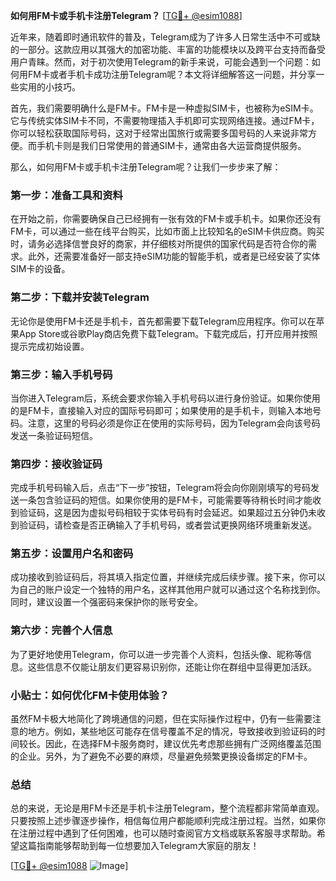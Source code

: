 **如何用FM卡或手机卡注册Telegram？** [[TG💪+ @esim1088](https://t.me/s/esim1088)]

近年来，随着即时通讯软件的普及，Telegram成为了许多人日常生活中不可或缺的一部分。这款应用以其强大的加密功能、丰富的功能模块以及跨平台支持而备受用户青睐。然而，对于初次使用Telegram的新手来说，可能会遇到一个问题：如何用FM卡或者手机卡成功注册Telegram呢？本文将详细解答这一问题，并分享一些实用的小技巧。

首先，我们需要明确什么是FM卡。FM卡是一种虚拟SIM卡，也被称为eSIM卡。它与传统实体SIM卡不同，不需要物理插入手机即可实现网络连接。通过FM卡，你可以轻松获取国际号码，这对于经常出国旅行或需要多国号码的人来说非常方便。而手机卡则是我们日常使用的普通SIM卡，通常由各大运营商提供服务。

那么，如何用FM卡或手机卡注册Telegram呢？让我们一步步来了解：

### 第一步：准备工具和资料

在开始之前，你需要确保自己已经拥有一张有效的FM卡或手机卡。如果你还没有FM卡，可以通过一些在线平台购买，比如市面上比较知名的eSIM卡供应商。购买时，请务必选择信誉良好的商家，并仔细核对所提供的国家代码是否符合你的需求。此外，还需要准备好一部支持eSIM功能的智能手机，或者是已经安装了实体SIM卡的设备。

### 第二步：下载并安装Telegram

无论你是使用FM卡还是手机卡，首先都需要下载Telegram应用程序。你可以在苹果App Store或谷歌Play商店免费下载Telegram。下载完成后，打开应用并按照提示完成初始设置。

### 第三步：输入手机号码

当你进入Telegram后，系统会要求你输入手机号码以进行身份验证。如果你使用的是FM卡，直接输入对应的国际号码即可；如果使用的是手机卡，则输入本地号码。注意，这里的号码必须是你正在使用的实际号码，因为Telegram会向该号码发送一条验证码短信。

### 第四步：接收验证码

完成手机号码输入后，点击“下一步”按钮，Telegram将会向你刚刚填写的号码发送一条包含验证码的短信。如果你使用的是FM卡，可能需要等待稍长时间才能收到验证码，这是因为虚拟号码相较于实体号码有时会延迟。如果超过五分钟仍未收到验证码，请检查是否正确输入了手机号码，或者尝试更换网络环境重新发送。

### 第五步：设置用户名和密码

成功接收到验证码后，将其填入指定位置，并继续完成后续步骤。接下来，你可以为自己的账户设定一个独特的用户名，这样其他用户就可以通过这个名称找到你。同时，建议设置一个强密码来保护你的账号安全。

### 第六步：完善个人信息

为了更好地使用Telegram，你可以进一步完善个人资料，包括头像、昵称等信息。这些信息不仅能让朋友们更容易识别你，还能让你在群组中显得更加活跃。

### 小贴士：如何优化FM卡使用体验？

虽然FM卡极大地简化了跨境通信的问题，但在实际操作过程中，仍有一些需要注意的地方。例如，某些地区可能存在信号覆盖不足的情况，导致接收到验证码的时间较长。因此，在选择FM卡服务商时，建议优先考虑那些拥有广泛网络覆盖范围的企业。另外，为了避免不必要的麻烦，尽量避免频繁更换设备绑定的FM卡。

### 总结

总的来说，无论是用FM卡还是手机卡注册Telegram，整个流程都非常简单直观。只要按照上述步骤逐步操作，相信每位用户都能顺利完成注册过程。当然，如果你在注册过程中遇到了任何困难，也可以随时查阅官方文档或联系客服寻求帮助。希望这篇指南能够帮助到每一位想要加入Telegram大家庭的朋友！

[[TG💪+ @esim1088](https://t.me/s/esim1088) ![Image](https://i.postimg.cc/4NQfJmqS/Snipaste-2025-05-13-00-14-12.png)]